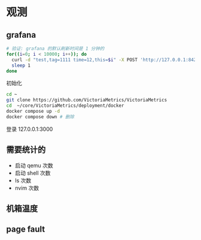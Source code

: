 # 观测

## grafana
```sh
# 验证: grafana 的默认刷新时间是 1 分钟的
for((i=0; i < 10000; i++)); do
  curl -d "test,tag=1111 time=12,this=$i" -X POST 'http://127.0.0.1:8428/write'
  sleep 1
done
```

初始化
```sh
cd ~
git clone https://github.com/VictoriaMetrics/VictoriaMetrics
cd  ~/core/VictoriaMetrics/deployment/docker
docker compose up -d
docker compose down # 删除
```
登录 127.0.0.1:3000

## 需要统计的
- 启动 qemu 次数
- 启动 shell 次数
- ls 次数
- nvim 次数

## 机箱温度

## page fault

